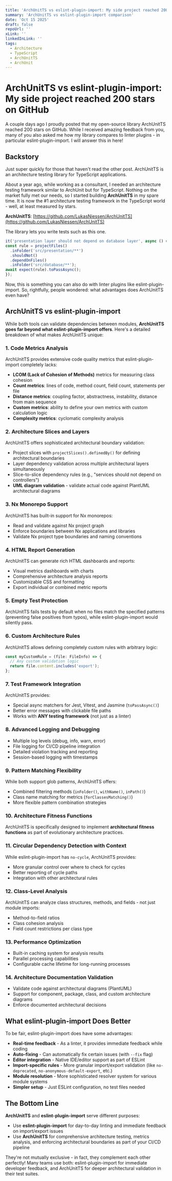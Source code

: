 ```yaml
---
title: 'ArchUnitTS vs eslint-plugin-import: My side project reached 200 stars on GitHub'
summary: 'ArchUnitTS vs eslint-plugin-import comparison'
date: 'Oct 15 2025'
draft: false
repoUrl: ''
xLink: ''
linkedInLink: ''
tags:
  - Architecture
  - TypeScript
  - ArchUnitTS
  - ArchUnit
---
```


# ArchUnitTS vs eslint-plugin-import: My side project reached 200 stars on GitHub

A couple days ago I proudly posted that my open-source library ArchUnitTS reached 200 stars on GitHub. While I received amazing feedback from you, many of you also asked me how my library compares to linter plugins - in particular eslint-plugin-import. I will answer this in here!

## Backstory

Just super quickly for those that haven't read the other post. ArchUnitTS is an architecture testing library for TypeScript applications. 

About a year ago, while working as a consultant, I needed an architecture testing framework similar to ArchUnit but for TypeScript. Nothing on the market fully met our needs, so I started building **ArchUnitTS** in my spare time. It is now the #1 architecture testing framework in the TypeScript world - well, at least measured by stars.

**ArchUnitTS**: [https://github.com/LukasNiessen/ArchUnitTS](https://github.com/LukasNiessen/ArchUnitTS)

The library lets you write tests such as this one.

  ```javascript
it('presentation layer should not depend on database layer', async () => {
  const rule = projectFiles()
    .inFolder('src/presentation/**')
    .shouldNot()
    .dependOnFiles()
    .inFolder('src/database/**');
  await expect(rule).toPassAsync();
});
```

Now, this is something you can also do with linter plugins like eslint-plugin-import. So, rightfully, people wondered: what advantages does ArchUnitTS even have?

## ArchUnitTS vs eslint-plugin-import

While both tools can validate dependencies between modules, **ArchUnitTS goes far beyond what eslint-plugin-import offers**. Here's a detailed breakdown of what makes ArchUnitTS unique:

### 1. Code Metrics Analysis

ArchUnitTS provides extensive code quality metrics that eslint-plugin-import completely lacks:

- **LCOM (Lack of Cohesion of Methods)** metrics for measuring class cohesion
- **Count metrics**: lines of code, method count, field count, statements per file
- **Distance metrics**: coupling factor, abstractness, instability, distance from main sequence
- **Custom metrics**: ability to define your own metrics with custom calculation logic
- **Complexity metrics**: cyclomatic complexity analysis

### 2. Architecture Slices and Layers

ArchUnitTS offers sophisticated architectural boundary validation:

- Project slices with `projectSlices().definedBy()` for defining architectural boundaries
- Layer dependency validation across multiple architectural layers simultaneously
- Slice-to-slice dependency rules (e.g., "services should not depend on controllers")
- **UML diagram validation** - validate actual code against PlantUML architectural diagrams

### 3. Nx Monorepo Support

ArchUnitTS has built-in support for Nx monorepos:

- Read and validate against Nx project graph
- Enforce boundaries between Nx applications and libraries
- Validate Nx project type boundaries and naming conventions

### 4. HTML Report Generation

ArchUnitTS can generate rich HTML dashboards and reports:

- Visual metrics dashboards with charts
- Comprehensive architecture analysis reports
- Customizable CSS and formatting
- Export individual or combined metric reports

### 5. Empty Test Protection

ArchUnitTS fails tests by default when no files match the specified patterns (preventing false positives from typos), while eslint-plugin-import would silently pass.

### 6. Custom Architecture Rules

ArchUnitTS allows defining completely custom rules with arbitrary logic:

```javascript
const myCustomRule = (file: FileInfo) => {
  // Any custom validation logic
  return file.content.includes('export');
};
```

### 7. Test Framework Integration

ArchUnitTS provides:

- Special async matchers for Jest, Vitest, and Jasmine (`toPassAsync()`)
- Better error messages with clickable file paths
- Works with **ANY testing framework** (not just as a linter)

### 8. Advanced Logging and Debugging

- Multiple log levels (debug, info, warn, error)
- File logging for CI/CD pipeline integration
- Detailed violation tracking and reporting
- Session-based logging with timestamps

### 9. Pattern Matching Flexibility

While both support glob patterns, ArchUnitTS offers:

- Combined filtering methods (`inFolder()`, `withName()`, `inPath()`)
- Class name matching for metrics (`forClassesMatching()`)
- More flexible pattern combination strategies

### 10. Architecture Fitness Functions

ArchUnitTS is specifically designed to implement **architectural fitness functions** as part of evolutionary architecture practices.

### 11. Circular Dependency Detection with Context

While eslint-plugin-import has `no-cycle`, ArchUnitTS provides:

- More granular control over where to check for cycles
- Better reporting of cycle paths
- Integration with other architectural rules

### 12. Class-Level Analysis

ArchUnitTS can analyze class structures, methods, and fields - not just module imports:

- Method-to-field ratios
- Class cohesion analysis
- Field count restrictions per class type

### 13. Performance Optimization

- Built-in caching system for analysis results
- Parallel processing capabilities
- Configurable cache lifetime for long-running processes

### 14. Architecture Documentation Validation

- Validate code against architectural diagrams (PlantUML)
- Support for component, package, class, and custom architecture diagrams
- Enforce documented architectural decisions

## What eslint-plugin-import Does Better

To be fair, eslint-plugin-import does have some advantages:

- **Real-time feedback** - As a linter, it provides immediate feedback while coding
- **Auto-fixing** - Can automatically fix certain issues (with `--fix` flag)
- **Editor integration** - Native IDE/editor support as part of ESLint
- **Import-specific rules** - More granular import/export validation (like `no-deprecated`, `no-anonymous-default-export`, etc.)
- **Module resolution** - More sophisticated resolver system for various module systems
- **Simpler setup** - Just ESLint configuration, no test files needed

## The Bottom Line

**ArchUnitTS** and **eslint-plugin-import** serve different purposes:

- Use **eslint-plugin-import** for day-to-day linting and immediate feedback on import/export issues
- Use **ArchUnitTS** for comprehensive architecture testing, metrics analysis, and enforcing architectural boundaries as part of your CI/CD pipeline

They're not mutually exclusive - in fact, they complement each other perfectly! Many teams use both: eslint-plugin-import for immediate developer feedback, and ArchUnitTS for deeper architectural validation in their test suites.